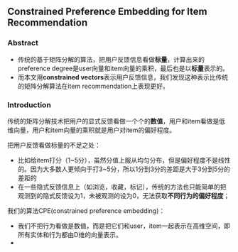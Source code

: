 ## Constrained Preference Embedding for Item Recommendation ##

### Abstract ###

* 传统的基于矩阵分解的算法，把用户反馈信息看做**标量**，计算出来的preference degree是user向量和item向量的乘积，最后也是以**标量**表示的。
* 而本文用**constrained vectors**表示用户反馈信息，我们发现这种表示比传统的矩阵分解算法在item recommendation上表现更好。

### Introduction ###

传统的矩阵分解技术把用户的显式反馈看做一个个的**数值**，用户和item看做是低维向量，用户和item向量的乘积就是用户对item的偏好程度。

把用户反馈看做标量的不足之处：

* 比如给item打分（1~5分），虽然分值上服从均匀分布，但是偏好程度不是线性的。因为大多数人更倾向于打3~5分，所以1分到3分的差距是大于3分到5分的差距的
* 在一些隐式反馈信息上（如浏览，收藏，标记），传统的方法也只能简单的把观测到的隐式反馈设为1，未被观测的设为0，无法获取**不同行为的偏好程度**；

我们的算法CPE(constrained preference embedding)：

* 我们不把行为看做是数值，而是把它们和user，item一起表示在高维空间，即所有实体和行为都由D维的向量表示。
* 